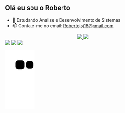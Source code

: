 ## Olá eu sou o Roberto
- 🌱 Estudando Analise e Desenvolvimento de Sistemas
- 📫 Contate-me no email: Robertojsj18@gmail.com
<div align="center">
  <a href="https://github.com/RobertoJSJTV">
  <img height="180em" src="https://github-readme-stats.vercel.app/api?username=RobertoJSJTV&show_icons=true&theme=dracula&include_all_commits=true&count_private=true"/>
  <img height="180em" src="https://github-readme-stats.vercel.app/api/top-langs/?username=rafaballerini&layout=compact&langs_count=7&theme=dracula"/>
</div>
  
  <div> 
  <a href="https://instagram.com/robertooo_sjr" target="_blank"><img src="https://img.shields.io/badge/-Instagram-%23E4405F?style=for-the-badge&logo=instagram&logoColor=white" target="_blank"></a>
  <a href = "mailto:Robertojsj18@gmail.com"><img src="https://img.shields.io/badge/-Gmail-%23333?style=for-the-badge&logo=gmail&logoColor=white" target="_blank"></a>
  <a href="https://www.linkedin.com/in/robertojsjunior/" target="_blank"><img src="https://img.shields.io/badge/-LinkedIn-%230077B5?style=for-the-badge&logo=linkedin&logoColor=white" target="_blank"></a> 
 
  ![Snake animation](https://github.com/rafaballerini/rafaballerini/blob/output/github-contribution-grid-snake.svg)
 
</div>
